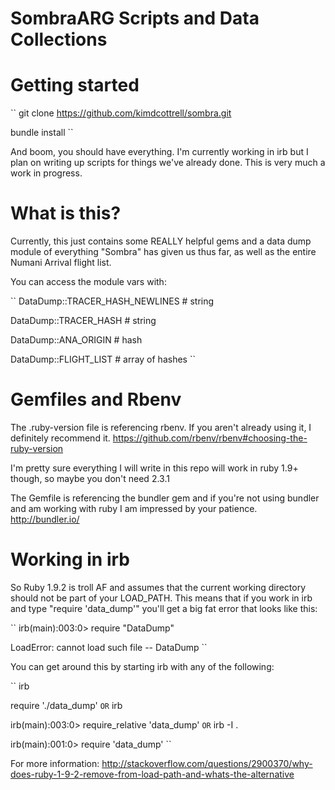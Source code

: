 # SombraARG Scripts and Data Collections

# Getting started
``
git clone https://github.com/kimdcottrell/sombra.git

bundle install
``

And boom, you should have everything. I'm currently working in irb but I plan on writing up scripts for things we've already done. This is very much a work in progress.

# What is this?

Currently, this just contains some REALLY helpful gems and a data dump module of everything "Sombra" has given us thus far, as well as the entire Numani Arrival flight list.

You can access the module vars with:

``
DataDump::TRACER_HASH_NEWLINES # string

DataDump::TRACER_HASH # string

DataDump::ANA_ORIGIN # hash

DataDump::FLIGHT_LIST # array of hashes
``

# Gemfiles and Rbenv
The .ruby-version file is referencing rbenv. If you aren't already using it, I definitely recommend it.
https://github.com/rbenv/rbenv#choosing-the-ruby-version

I'm pretty sure everything I will write in this repo will work in ruby 1.9+ though, so maybe you don't need 2.3.1

The Gemfile is referencing the bundler gem and if you're not using bundler and am working with ruby I am impressed by your patience.
http://bundler.io/

# Working in irb
So Ruby 1.9.2 is troll AF and assumes that the current working directory should not be part of your LOAD_PATH. This means that if you work in irb and type "require 'data_dump'" you'll get a big fat error that looks like this:

``
irb(main):003:0> require "DataDump"

LoadError: cannot load such file -- DataDump
``

You can get around this by starting irb with any of the following:

``
irb

require './data_dump'
``
OR
``
irb

irb(main):003:0> require_relative 'data_dump'
``
OR
``
irb -I .

irb(main):001:0> require 'data_dump'
``

For more information: http://stackoverflow.com/questions/2900370/why-does-ruby-1-9-2-remove-from-load-path-and-whats-the-alternative
